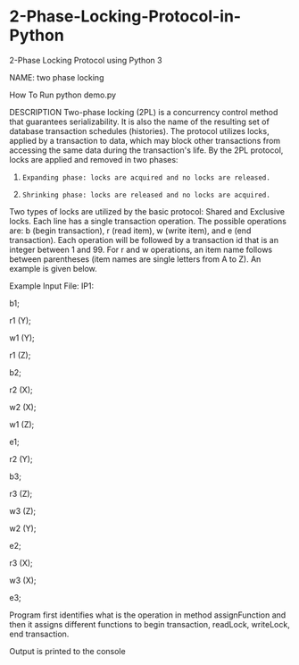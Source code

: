 # 2-Phase-Locking-Protocol-in-Python
2-Phase Locking Protocol using Python 3

NAME:
two phase locking

How To Run
python demo.py

DESCRIPTION
Two-phase locking (2PL) is a concurrency control method that guarantees serializability. It is
also the name of the resulting set of database transaction schedules (histories). The protocol
utilizes locks, applied by a transaction to data, which may block other transactions from
accessing the same data during the transaction&#39;s life.
By the 2PL protocol, locks are applied and removed in two phases:
1.     Expanding phase: locks are acquired and no locks are released.
2.     Shrinking phase: locks are released and no locks are acquired.
Two types of locks are utilized by the basic protocol: Shared and Exclusive locks. Each line has a single transaction operation. The possible operations are: b (begin transaction), r (read item), w (write item), and e (end transaction). Each operation will be followed by a transaction id that is an integer between 1 and 99. For r and w operations, an item name follows between parentheses (item names are single letters from A to Z). An example is given below.

Example Input File:
IP1:

b1;

r1 (Y);

w1 (Y);

r1 (Z);

b2;

r2 (X);

w2 (X);

w1 (Z);

e1;

r2 (Y);

b3;

r3 (Z);

w3 (Z);

w2 (Y);

e2;

r3 (X);

w3 (X);

e3;

Program first identifies what is the operation in method assignFunction and then it assigns different functions to begin transaction, readLock, writeLock, end transaction.

Output is printed to the console 
